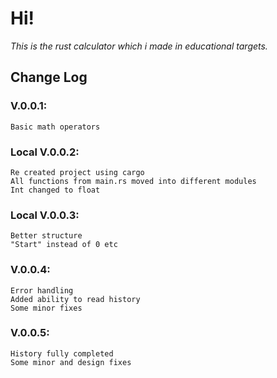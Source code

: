 #                            Hi!
*This is the rust calculator which i made in educational targets.*

## Change Log

### V.0.0.1:
	Basic math operators

### Local V.0.0.2:
	Re created project using cargo
	All functions from main.rs moved into different modules
	Int changed to float

### Local V.0.0.3:
	Better structure
	"Start" instead of 0 etc

### V.0.0.4:
	Error handling
	Added ability to read history
	Some minor fixes

### V.0.0.5:
	History fully completed
	Some minor and design fixes